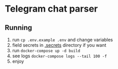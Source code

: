 # Telegram chat parser

## Running

1. run `cp .env.example .env` and change variables
2. field secrets in [.secrets](.secrets) directory if you want
3. run `docker-compose up -d build`
4. see logs `docker-compose logs --tail 100 -f`
5. enjoy